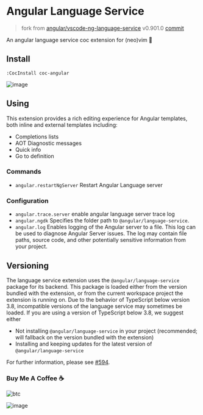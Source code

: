 # Angular Language Service

> fork from [angular/vscode-ng-language-service](https://github.com/angular/vscode-ng-language-service) v0.901.0
> [commit](https://github.com/angular/vscode-ng-language-service/commit/880d87da3042f0fa1ac24470b2bf9302058be17a)

An angular language service coc extension for (neo)vim 💖

## Install

``` vim
:CocInstall coc-angular
```

![image](https://user-images.githubusercontent.com/5492542/55223095-6826b180-5248-11e9-8bca-f0528c456850.png)

## Using

This extension provides a rich editing experience for Angular templates, both inline
and external templates including:

* Completions lists
* AOT Diagnostic messages
* Quick info
* Go to definition

### Commands

- `angular.restartNgServer` Restart Angular Language server

### Configuration

- `angular.trace.server` enable angular language server trace log
- `angular.ngdk` Specifies the folder path to `@angular/language-service`.
- `angular.log` Enables logging of the Angular server to a file. This log can be used to diagnose Angular Server issues. The log may contain file paths, source code, and other potentially sensitive information from your project.

## Versioning

The language service extension uses the `@angular/language-service` package for its backend. This
package is loaded either from the version bundled with the extension, or from the current workspace
project the extension is running on. Due to the behavior of TypeScript below version 3.8,
incompatible versions of the language service may sometimes be loaded. If you are using a version of
TypeScript below 3.8, we suggest either

- Not installing `@angular/language-service` in your project (recommended; will fallback on the
    version bundled with the extension)
- Installing and keeping updates for the latest version of `@angular/language-service`

For further information, please see [#594](https://github.com/angular/vscode-ng-language-service/issues/594).

### Buy Me A Coffee ☕️

![btc](https://img.shields.io/keybase/btc/iamcco.svg?style=popout-square)

![image](https://user-images.githubusercontent.com/5492542/42771079-962216b0-8958-11e8-81c0-520363ce1059.png)
